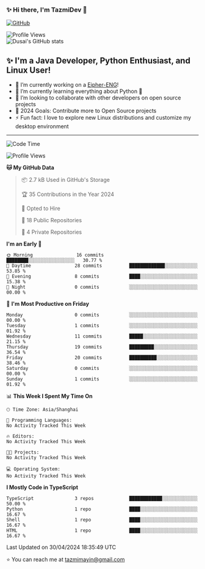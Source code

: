 ### ✨ Hi there, I'm TazmiDev 👋

 <a href="https://github.com/TazmiDev">
      <img alt="GitHub" src="https://img.shields.io/badge/-Github-000?style=flat-square&logo=Github&logoColor=white" align="center" />
 </a>

 ![Profile Views](https://komarev.com/ghpvc/?username=tazmimayin&color=blueviolet)</br>
 ![Dusai's GitHub stats](https://github-readme-stats.vercel.app/api?username=TazmiDev&show_icons=true&theme=radical)

## ✨ I'm a Java Developer, Python Enthusiast, and Linux User!

- 🔭 I’m currently working on a [Eipher-ENG](https://github.com/TazmiDev/Eipher-ENG)!
- 🌱 I’m currently learning everything about Python 🐍
- 👯 I’m looking to collaborate with other developers on open source projects
- 🥅 2024 Goals: Contribute more to Open Source projects
- ⚡ Fun fact: I love to explore new Linux distributions and customize my desktop environment

---

<!--START_SECTION:waka-->
![Code Time](http://img.shields.io/badge/Code%20Time-0%20secs-blue)

![Profile Views](http://img.shields.io/badge/Profile%20Views-0-blue)

**🐱 My GitHub Data** 

> 📦 2.7 kB Used in GitHub's Storage 
 > 
> 🏆 35 Contributions in the Year 2024
 > 
> 💼 Opted to Hire
 > 
> 📜 18 Public Repositories 
 > 
> 🔑 4 Private Repositories 
 > 
**I'm an Early 🐤** 

```text
🌞 Morning                16 commits          ████████░░░░░░░░░░░░░░░░░   30.77 % 
🌆 Daytime                28 commits          █████████████░░░░░░░░░░░░   53.85 % 
🌃 Evening                8 commits           ████░░░░░░░░░░░░░░░░░░░░░   15.38 % 
🌙 Night                  0 commits           ░░░░░░░░░░░░░░░░░░░░░░░░░   00.00 % 
```
📅 **I'm Most Productive on Friday** 

```text
Monday                   0 commits           ░░░░░░░░░░░░░░░░░░░░░░░░░   00.00 % 
Tuesday                  1 commits           ░░░░░░░░░░░░░░░░░░░░░░░░░   01.92 % 
Wednesday                11 commits          █████░░░░░░░░░░░░░░░░░░░░   21.15 % 
Thursday                 19 commits          █████████░░░░░░░░░░░░░░░░   36.54 % 
Friday                   20 commits          ██████████░░░░░░░░░░░░░░░   38.46 % 
Saturday                 0 commits           ░░░░░░░░░░░░░░░░░░░░░░░░░   00.00 % 
Sunday                   1 commits           ░░░░░░░░░░░░░░░░░░░░░░░░░   01.92 % 
```


📊 **This Week I Spent My Time On** 

```text
🕑︎ Time Zone: Asia/Shanghai

💬 Programming Languages: 
No Activity Tracked This Week

🔥 Editors: 
No Activity Tracked This Week

🐱‍💻 Projects: 
No Activity Tracked This Week

💻 Operating System: 
No Activity Tracked This Week
```

**I Mostly Code in TypeScript** 

```text
TypeScript               3 repos             ████████████░░░░░░░░░░░░░   50.00 % 
Python                   1 repo              ████░░░░░░░░░░░░░░░░░░░░░   16.67 % 
Shell                    1 repo              ████░░░░░░░░░░░░░░░░░░░░░   16.67 % 
HTML                     1 repo              ████░░░░░░░░░░░░░░░░░░░░░   16.67 % 
```




 Last Updated on 30/04/2024 18:35:49 UTC
<!--END_SECTION:waka-->

⭐️ You can reach me at [tazmimayin@gmail.com](mailto:tazmimayin@gmail.com)

<!--
**TazmiDev/TazmiDev** is a ✨ _special_ ✨ repository because its `README.md` (this file) appears on your GitHub profile.

Here are some ideas to get you started:

- 🔭 I’m currently working on ...
- 🌱 I’m currently learning ...
- 👯 I’m looking to collaborate on ...
- 🤔 I’m looking for help with ...
- 💬 Ask me about ...
- 📫 How to reach me: ...
- 😄 Pronouns: ...
- ⚡ Fun fact: ...
-->

